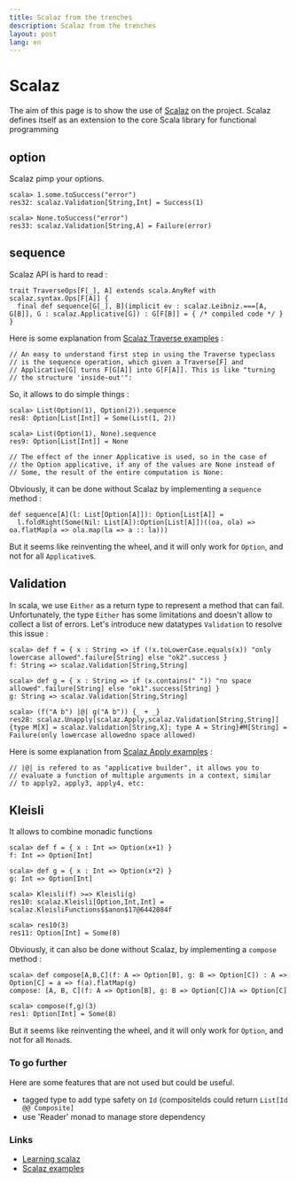 ```yaml
---
title: Scalaz from the trenches
description: Scalaz from the trenches
layout: post
lang: en
---
```

# <a href="#scalaz" id="user-content-scalaz" class="anchor"><span class="octicon octicon-link"></span></a>Scalaz

The aim of this page is to show the use of [Scalaz](https://github.com/scalaz/scalaz) on the
project. Scalaz defines itself as an extension to the core Scala library for functional programming

## <a href="#option" id="user-content-option" class="anchor"><span class="octicon octicon-link"></span></a>option

Scalaz pimp your options.

```
scala> 1.some.toSuccess("error")
res32: scalaz.Validation[String,Int] = Success(1)

scala> None.toSuccess("error")
res33: scalaz.Validation[String,A] = Failure(error)
```

## <a href="#sequence" id="user-content-sequence" class="anchor"><span class="octicon octicon-link"></span></a>sequence

Scalaz API is hard to read :

```
trait TraverseOps[F[_], A] extends scala.AnyRef with scalaz.syntax.Ops[F[A]] {
  final def sequence[G[_], B](implicit ev : scalaz.Leibniz.===[A, G[B]], G : scalaz.Applicative[G]) : G[F[B]] = { /* compiled code */ }
}
```

Here is some explanation from [Scalaz Traverse
examples](https://github.com/scalaz/scalaz/blob/series/7.2.x/example/src/main/scala/scalaz/example/TraverseUsage.scala)
:

```
// An easy to understand first step in using the Traverse typeclass
// is the sequence operation, which given a Traverse[F] and
// Applicative[G] turns F[G[A]] into G[F[A]]. This is like "turning
// the structure 'inside-out'":
```

So, it allows to do simple things :

```
scala> List(Option(1), Option(2)).sequence
res8: Option[List[Int]] = Some(List(1, 2))

scala> List(Option(1), None).sequence
res9: Option[List[Int]] = None
```

```
// The effect of the inner Applicative is used, so in the case of
// the Option applicative, if any of the values are None instead of
// Some, the result of the entire computation is None:
```

Obviously, it can be done without Scalaz by implementing a `sequence` method :

```
def sequence[A](l: List[Option[A]]): Option[List[A]] =
  l.foldRight(Some(Nil: List[A]):Option[List[A]])((oa, ola) => oa.flatMap(a => ola.map(la => a :: la)))
```

But it seems like reinventing the wheel, and it will only work for `Option`, and not for all
`Applicative`s.

## <a href="#validation" id="user-content-validation" class="anchor"><span class="octicon octicon-link"></span></a>Validation

In scala, we use `Either` as a return type to represent a method that can fail. Unfortunately, the
type `Either` has some limitations and doesn't allow to collect a list of errors. Let's introduce
new datatypes `Validation` to resolve this issue :

```
scala> def f = { x : String => if (!x.toLowerCase.equals(x)) "only lowercase allowed".failure[String] else "ok2".success }
f: String => scalaz.Validation[String,String]

scala> def g = { x : String => if (x.contains(" ")) "no space allowed".failure[String] else "ok1".success[String] }
g: String => scalaz.Validation[String,String]

scala> (f("A b") |@| g("A b")) {_ + _}
res28: scalaz.Unapply[scalaz.Apply,scalaz.Validation[String,String]]{type M[X] = scalaz.Validation[String,X]; type A = String}#M[String] = Failure(only lowercase allowedno space allowed)
```

Here is some explanation from [Scalaz Apply
examples](https://github.com/scalaz/scalaz/blob/series/7.2.x/example/src/main/scala/scalaz/example/ApplyUsage.scala)
:

```
// |@| is refered to as "applicative builder", it allows you to
// evaluate a function of multiple arguments in a context, similar
// to apply2, apply3, apply4, etc:
```

## <a href="#kleisli" id="user-content-kleisli" class="anchor"><span class="octicon octicon-link"></span></a>Kleisli

It allows to combine monadic functions

```
scala> def f = { x : Int => Option(x+1) }
f: Int => Option[Int]

scala> def g = { x : Int => Option(x*2) }
g: Int => Option[Int]

scala> Kleisli(f) >=> Kleisli(g)
res10: scalaz.Kleisli[Option,Int,Int] = scalaz.KleisliFunctions$$anon$17@6442084f

scala> res10(3)
res11: Option[Int] = Some(8)
```

Obviously, it can also be done without Scalaz, by implementing a `compose` method :

```
scala> def compose[A,B,C](f: A => Option[B], g: B => Option[C]) : A => Option[C] = a => f(a).flatMap(g)
compose: [A, B, C](f: A => Option[B], g: B => Option[C])A => Option[C]

scala> compose(f,g)(3)
res1: Option[Int] = Some(8)
```

But it seems like reinventing the wheel, and it will only work for `Option`, and not for all
`Monad`s.

### <a href="#to-go-further" id="user-content-to-go-further" class="anchor"><span class="octicon octicon-link"></span></a>To go further

Here are some features that are not used but could be useful.

-   tagged type to add type safety on `Id` (compositeIds could return `List[Id @@ Composite]`
-   use 'Reader' monad to manage store dependency

### <a href="#links" id="user-content-links" class="anchor"><span class="octicon octicon-link"></span></a>Links

-   [Learning scalaz](http://eed3si9n.com/learning-scalaz/)
-   [Scalaz
    examples](https://github.com/scalaz/scalaz/blob/series/7.2.x/example/src/main/scala/scalaz/example)

